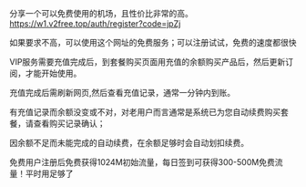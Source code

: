 分享一个可以免费使用的机场，且性价比非常的高。
https://w1.v2free.top/auth/register?code=jpZj
</p></p>
<p>如果要求不高，可以使用这个网址的免费服务；可以注册试试，免费的速度都很快</p>
<p>VIP服务需要充值完成后，到套餐购买页面用充值的余额购买产品后，然后更新订阅，才能开始使用。</p>
<p>充值完成后需刷新网页,然后查看充值记录，通常一分钟内到账。</p>
<p>有充值记录而余额没变或不对，对老用户而言通常是系统已为您自动续费购买套餐，请查看购买记录确认；</p>
<p>因余额不足而未能完成的自动续费，在余额足够时会自动划扣续费。</p>
<p>免费用户注册后免费获得1024M初始流量，每日签到可获得300-500M免费流量！平时用足够了</p>
